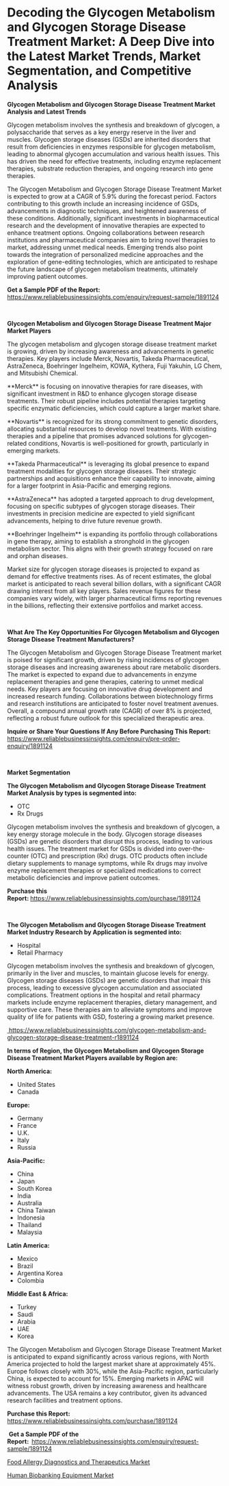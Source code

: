 <p><h1>Decoding the Glycogen Metabolism and Glycogen Storage Disease Treatment Market: A Deep Dive into the Latest Market Trends, Market Segmentation, and Competitive Analysis</h1></p><p><strong>Glycogen Metabolism and Glycogen Storage Disease Treatment Market Analysis and Latest Trends</strong></p>
<p><p>Glycogen metabolism involves the synthesis and breakdown of glycogen, a polysaccharide that serves as a key energy reserve in the liver and muscles. Glycogen storage diseases (GSDs) are inherited disorders that result from deficiencies in enzymes responsible for glycogen metabolism, leading to abnormal glycogen accumulation and various health issues. This has driven the need for effective treatments, including enzyme replacement therapies, substrate reduction therapies, and ongoing research into gene therapies.</p><p>The Glycogen Metabolism and Glycogen Storage Disease Treatment Market is expected to grow at a CAGR of 5.9% during the forecast period. Factors contributing to this growth include an increasing incidence of GSDs, advancements in diagnostic techniques, and heightened awareness of these conditions. Additionally, significant investments in biopharmaceutical research and the development of innovative therapies are expected to enhance treatment options. Ongoing collaborations between research institutions and pharmaceutical companies aim to bring novel therapies to market, addressing unmet medical needs. Emerging trends also point towards the integration of personalized medicine approaches and the exploration of gene-editing technologies, which are anticipated to reshape the future landscape of glycogen metabolism treatments, ultimately improving patient outcomes.</p></p>
<p><strong>Get a Sample PDF of the Report:&nbsp;</strong> <a href="https://www.reliablebusinessinsights.com/enquiry/request-sample/1891124?utm_campaign=60&utm_medium=2&utm_source=Github&utm_content=ia&utm_term=14012025&utm_id=glycogen-metabolism-and-glycogen-storage-disease-treatment">https://www.reliablebusinessinsights.com/enquiry/request-sample/1891124</a></p>
<p>&nbsp;</p>
<p><strong>Glycogen Metabolism and Glycogen Storage Disease Treatment Major Market Players</strong></p>
<p><p>The glycogen metabolism and glycogen storage disease treatment market is growing, driven by increasing awareness and advancements in genetic therapies. Key players include Merck, Novartis, Takeda Pharmaceutical, AstraZeneca, Boehringer Ingelheim, KOWA, Kythera, Fuji Yakuhin, LG Chem, and Mitsubishi Chemical.</p><p>**Merck** is focusing on innovative therapies for rare diseases, with significant investment in R&D to enhance glycogen storage disease treatments. Their robust pipeline includes potential therapies targeting specific enzymatic deficiencies, which could capture a larger market share.</p><p>**Novartis** is recognized for its strong commitment to genetic disorders, allocating substantial resources to develop novel treatments. With existing therapies and a pipeline that promises advanced solutions for glycogen-related conditions, Novartis is well-positioned for growth, particularly in emerging markets.</p><p>**Takeda Pharmaceutical** is leveraging its global presence to expand treatment modalities for glycogen storage diseases. Their strategic partnerships and acquisitions enhance their capability to innovate, aiming for a larger footprint in Asia-Pacific and emerging regions.</p><p>**AstraZeneca** has adopted a targeted approach to drug development, focusing on specific subtypes of glycogen storage diseases. Their investments in precision medicine are expected to yield significant advancements, helping to drive future revenue growth.</p><p>**Boehringer Ingelheim** is expanding its portfolio through collaborations in gene therapy, aiming to establish a stronghold in the glycogen metabolism sector. This aligns with their growth strategy focused on rare and orphan diseases.</p><p>Market size for glycogen storage diseases is projected to expand as demand for effective treatments rises. As of recent estimates, the global market is anticipated to reach several billion dollars, with a significant CAGR drawing interest from all key players. Sales revenue figures for these companies vary widely, with larger pharmaceutical firms reporting revenues in the billions, reflecting their extensive portfolios and market access.</p></p>
<p>&nbsp;</p>
<p><strong>What Are The Key Opportunities For Glycogen Metabolism and Glycogen Storage Disease Treatment Manufacturers?</strong></p>
<p><p>The Glycogen Metabolism and Glycogen Storage Disease Treatment market is poised for significant growth, driven by rising incidences of glycogen storage diseases and increasing awareness about rare metabolic disorders. The market is expected to expand due to advancements in enzyme replacement therapies and gene therapies, catering to unmet medical needs. Key players are focusing on innovative drug development and increased research funding. Collaborations between biotechnology firms and research institutions are anticipated to foster novel treatment avenues. Overall, a compound annual growth rate (CAGR) of over 8% is projected, reflecting a robust future outlook for this specialized therapeutic area.</p></p>
<p><strong>Inquire or Share Your Questions If Any Before Purchasing This Report:</strong> <a href="https://www.reliablebusinessinsights.com/enquiry/pre-order-enquiry/1891124?utm_campaign=60&utm_medium=2&utm_source=Github&utm_content=ia&utm_term=14012025&utm_id=glycogen-metabolism-and-glycogen-storage-disease-treatment">https://www.reliablebusinessinsights.com/enquiry/pre-order-enquiry/1891124</a></p>
<p>&nbsp;</p>
<p><strong>Market Segmentation</strong></p>
<p><strong>The Glycogen Metabolism and Glycogen Storage Disease Treatment Market Analysis by types is segmented into:</strong></p>
<p><ul><li>OTC</li><li>Rx Drugs</li></ul></p>
<p><p>Glycogen metabolism involves the synthesis and breakdown of glycogen, a key energy storage molecule in the body. Glycogen storage diseases (GSDs) are genetic disorders that disrupt this process, leading to various health issues. The treatment market for GSDs is divided into over-the-counter (OTC) and prescription (Rx) drugs. OTC products often include dietary supplements to manage symptoms, while Rx drugs may involve enzyme replacement therapies or specialized medications to correct metabolic deficiencies and improve patient outcomes.</p></p>
<p><strong>Purchase this Report:&nbsp;</strong><a href="https://www.reliablebusinessinsights.com/purchase/1891124?utm_campaign=60&utm_medium=2&utm_source=Github&utm_content=ia&utm_term=14012025&utm_id=glycogen-metabolism-and-glycogen-storage-disease-treatment">https://www.reliablebusinessinsights.com/purchase/1891124</a></p>
<p>&nbsp;</p>
<p><strong>The Glycogen Metabolism and Glycogen Storage Disease Treatment Market Industry Research by Application is segmented into:</strong></p>
<p><ul><li>Hospital</li><li>Retail Pharmacy</li></ul></p>
<p><p>Glycogen metabolism involves the synthesis and breakdown of glycogen, primarily in the liver and muscles, to maintain glucose levels for energy. Glycogen storage diseases (GSDs) are genetic disorders that impair this process, leading to excessive glycogen accumulation and associated complications. Treatment options in the hospital and retail pharmacy markets include enzyme replacement therapies, dietary management, and supportive care. These therapies aim to alleviate symptoms and improve quality of life for patients with GSD, fostering a growing market presence.</p></p>
<p><a href="https://www.reliablebusinessinsights.com/glycogen-metabolism-and-glycogen-storage-disease-treatment-r1891124?utm_campaign=60&utm_medium=2&utm_source=Github&utm_content=ia&utm_term=14012025&utm_id=glycogen-metabolism-and-glycogen-storage-disease-treatment">&nbsp;https://www.reliablebusinessinsights.com/glycogen-metabolism-and-glycogen-storage-disease-treatment-r1891124</a></p>
<p><strong>In terms of Region, the Glycogen Metabolism and Glycogen Storage Disease Treatment Market Players available by Region are:</strong></p>
<p>
    <p> <strong> North America: </strong>
        <ul>
            <li>United States</li>
            <li>Canada</li>
        </ul>
        </p> 
    <p> <strong> Europe: </strong>
        <ul>
            <li>Germany</li>
            <li>France</li>
            <li>U.K.</li>
            <li>Italy</li>
            <li>Russia</li>
        </ul>
        </p> 
    <p> <strong> Asia-Pacific: </strong>
        <ul>
            <li>China</li>
            <li>Japan</li>
            <li>South Korea</li>
            <li>India</li>
            <li>Australia</li>
            <li>China Taiwan</li>
            <li>Indonesia</li>
            <li>Thailand</li>
            <li>Malaysia</li>
        </ul>
        </p> 
    <p> <strong> Latin America: </strong>
        <ul>
            <li>Mexico</li>
            <li>Brazil</li>
            <li>Argentina Korea</li>
            <li>Colombia</li>
        </ul>
        </p> 
    <p> <strong> Middle East & Africa: </strong>
        <ul>
            <li>Turkey</li>
            <li>Saudi</li>
            <li>Arabia</li>
            <li>UAE</li>
            <li>Korea</li>
        </ul>
    </p>
    </p>
<p><p>The Glycogen Metabolism and Glycogen Storage Disease Treatment Market is anticipated to expand significantly across various regions, with North America projected to hold the largest market share at approximately 45%. Europe follows closely with 30%, while the Asia-Pacific region, particularly China, is expected to account for 15%. Emerging markets in APAC will witness robust growth, driven by increasing awareness and healthcare advancements. The USA remains a key contributor, given its advanced research facilities and treatment options.</p></p>
<p><strong>Purchase this Report: </strong><a href="https://www.reliablebusinessinsights.com/purchase/1891124?utm_campaign=60&utm_medium=2&utm_source=Github&utm_content=ia&utm_term=14012025&utm_id=glycogen-metabolism-and-glycogen-storage-disease-treatment">https://www.reliablebusinessinsights.com/purchase/1891124</a></p>
<p>&nbsp;<strong>Get a Sample PDF of the Report:&nbsp;&nbsp;</strong><a href="https://www.reliablebusinessinsights.com/enquiry/request-sample/1891124?utm_campaign=60&utm_medium=2&utm_source=Github&utm_content=ia&utm_term=14012025&utm_id=glycogen-metabolism-and-glycogen-storage-disease-treatment">https://www.reliablebusinessinsights.com/enquiry/request-sample/1891124</a></p>
<p><strong></strong></p>
<p><p><a href="https://github.com/carendesrochers299/Market-Research-Report-List-1/blob/main/food-allergy-diagnostics-and-therapeutics-market.md?utm_campaign=60&utm_medium=2&utm_source=Github&utm_content=ia&utm_term=14012025&utm_id=glycogen-metabolism-and-glycogen-storage-disease-treatment">Food Allergy Diagnostics and Therapeutics Market</a></p><p><a href="https://github.com/chaturberville8181/Market-Research-Report-List-1/blob/main/human-biobanking-equipment-market.md?utm_campaign=60&utm_medium=2&utm_source=Github&utm_content=ia&utm_term=14012025&utm_id=glycogen-metabolism-and-glycogen-storage-disease-treatment">Human Biobanking Equipment Market</a></p></p>